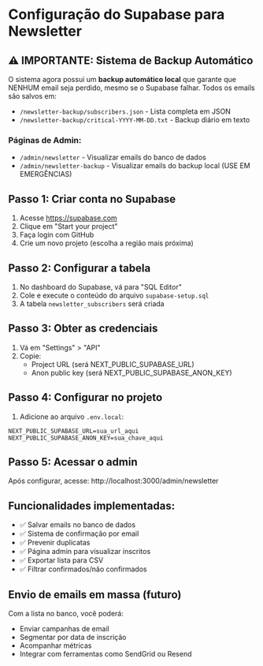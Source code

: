 # Configuração do Supabase para Newsletter

## ⚠️ IMPORTANTE: Sistema de Backup Automático
O sistema agora possui um **backup automático local** que garante que NENHUM email seja perdido, mesmo se o Supabase falhar. Todos os emails são salvos em:
- `/newsletter-backup/subscribers.json` - Lista completa em JSON
- `/newsletter-backup/critical-YYYY-MM-DD.txt` - Backup diário em texto

### Páginas de Admin:
- `/admin/newsletter` - Visualizar emails do banco de dados
- `/admin/newsletter-backup` - Visualizar emails do backup local (USE EM EMERGÊNCIAS)

## Passo 1: Criar conta no Supabase
1. Acesse https://supabase.com
2. Clique em "Start your project"
3. Faça login com GitHub
4. Crie um novo projeto (escolha a região mais próxima)

## Passo 2: Configurar a tabela
1. No dashboard do Supabase, vá para "SQL Editor"
2. Cole e execute o conteúdo do arquivo `supabase-setup.sql`
3. A tabela `newsletter_subscribers` será criada

## Passo 3: Obter as credenciais
1. Vá em "Settings" > "API"
2. Copie:
   - Project URL (será NEXT_PUBLIC_SUPABASE_URL)
   - Anon public key (será NEXT_PUBLIC_SUPABASE_ANON_KEY)

## Passo 4: Configurar no projeto
1. Adicione ao arquivo `.env.local`:
```
NEXT_PUBLIC_SUPABASE_URL=sua_url_aqui
NEXT_PUBLIC_SUPABASE_ANON_KEY=sua_chave_aqui
```

## Passo 5: Acessar o admin
Após configurar, acesse: http://localhost:3000/admin/newsletter

## Funcionalidades implementadas:
- ✅ Salvar emails no banco de dados
- ✅ Sistema de confirmação por email
- ✅ Prevenir duplicatas
- ✅ Página admin para visualizar inscritos
- ✅ Exportar lista para CSV
- ✅ Filtrar confirmados/não confirmados

## Envio de emails em massa (futuro)
Com a lista no banco, você poderá:
- Enviar campanhas de email
- Segmentar por data de inscrição
- Acompanhar métricas
- Integrar com ferramentas como SendGrid ou Resend